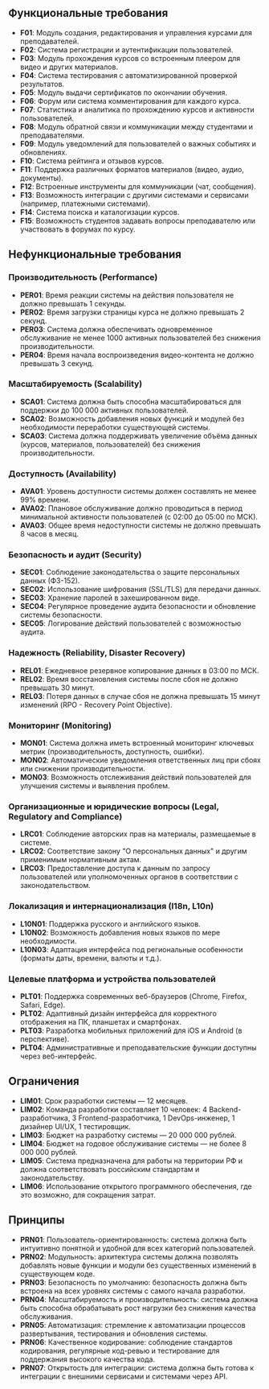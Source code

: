 ## Функциональные требования

- **F01**: Модуль создания, редактирования и управления курсами для преподавателей.
- **F02**: Система регистрации и аутентификации пользователей.
- **F03**: Модуль прохождения курсов со встроенным плеером для видео и других материалов.
- **F04**: Система тестирования с автоматизированной проверкой результатов.
- **F05**: Модуль выдачи сертификатов по окончании обучения.
- **F06**: Форум или система комментирования для каждого курса.
- **F07**: Статистика и аналитика по прохождению курсов и активности пользователей.
- **F08**: Модуль обратной связи и коммуникации между студентами и преподавателями.
- **F09**: Модуль уведомлений для пользователей о важных событиях и обновлениях.
- **F10**: Система рейтинга и отзывов курсов.
- **F11**: Поддержка различных форматов материалов (видео, аудио, документы).
- **F12**: Встроенные инструменты для коммуникации (чат, сообщения).
- **F13**: Возможность интеграции с другими системами и сервисами (например, платежными системами).
- **F14**: Система поиска и каталогизации курсов.
- **F15**: Возможность студентов задавать вопросы преподавателю или участвовать в форумах по курсу.

## Нефункциональные требования

### Производительность (Performance)

- **PER01**: Время реакции системы на действия пользователя не должно превышать 1 секунды.
- **PER02**: Время загрузки страницы курса не должно превышать 2 секунд.
- **PER03**: Система должна обеспечивать одновременное обслуживание не менее 1000 активных пользователей без снижения производительности.
- **PER04**: Время начала воспроизведения видео-контента не должно превышать 3 секунд.

### Масштабируемость (Scalability)

- **SCA01**: Система должна быть способна масштабироваться для поддержки до 100 000 активных пользователей.
- **SCA02**: Возможность добавления новых функций и модулей без необходимости переработки существующей системы.
- **SCA03**: Система должна поддерживать увеличение объёма данных (курсов, материалов, пользователей) без снижения производительности.

### Доступность (Availability)

- **AVA01**: Уровень доступности системы должен составлять не менее 99% времени.
- **AVA02**: Плановое обслуживание должно проводиться в период минимальной активности пользователей (с 02:00 до 05:00 по МСК).
- **AVA03**: Общее время недоступности системы не должно превышать 8 часов в месяц.

### Безопасность и аудит (Security)

- **SEC01**: Соблюдение законодательства о защите персональных данных (ФЗ-152).
- **SEC02**: Использование шифрования (SSL/TLS) для передачи данных.
- **SEC03**: Хранение паролей в захешированном виде.
- **SEC04**: Регулярное проведение аудита безопасности и обновление системы безопасности.
- **SEC05**: Логирование действий пользователей с возможностью аудита.

### Надежность (Reliability, Disaster Recovery)

- **REL01**: Ежедневное резервное копирование данных в 03:00 по МСК.
- **REL02**: Время восстановления системы после сбоя не должно превышать 30 минут.
- **REL03**: Потеря данных в случае сбоя не должна превышать 15 минут изменений (RPO - Recovery Point Objective).

### Мониторинг (Monitoring)

- **MON01**: Система должна иметь встроенный мониторинг ключевых метрик (производительность, доступность, ошибки).
- **MON02**: Автоматические уведомления ответственных лиц при сбоях или снижении производительности.
- **MON03**: Возможность отслеживания действий пользователей для улучшения системы и выявления проблем.

### Организационные и юридические вопросы (Legal, Regulatory and Compliance)

- **LRC01**: Соблюдение авторских прав на материалы, размещаемые в системе.
- **LRC02**: Соответствие закону "О персональных данных" и другим применимым нормативным актам.
- **LRC03**: Предоставление доступа к данным по запросу пользователей или уполномоченных органов в соответствии с законодательством.

### Локализация и интернационализация (I18n, L10n)

- **L10N01**: Поддержка русского и английского языков.
- **L10N02**: Возможность добавления новых языков по мере необходимости.
- **L10N03**: Адаптация интерфейса под региональные особенности (форматы даты, времени, валюты и т.д.).

### Целевые платформа и устройства пользователей

- **PLT01**: Поддержка современных веб-браузеров (Chrome, Firefox, Safari, Edge).
- **PLT02**: Адаптивный дизайн интерфейса для корректного отображения на ПК, планшетах и смартфонах.
- **PLT03**: Разработка мобильных приложений для iOS и Android (в перспективе).
- **PLT04**: Административные и преподавательские функции доступны через веб-интерфейс.

## Ограничения

- **LIM01**: Срок разработки системы — 12 месяцев.
- **LIM02**: Команда разработки составляет 10 человек: 4 Backend-разработчика, 3 Frontend-разработчика, 1 DevOps-инженер, 1 дизайнер UI/UX, 1 тестировщик.
- **LIM03**: Бюджет на разработку системы — 20 000 000 рублей.
- **LIM04**: Бюджет на годовое обслуживание системы — не более 8 000 000 рублей.
- **LIM05**: Система предназначена для работы на территории РФ и должна соответствовать российским стандартам и законодательству.
- **LIM06**: Использование открытого программного обеспечения, где это возможно, для сокращения затрат.

## Принципы

- **PRN01**: Пользователь-ориентированность: система должна быть интуитивно понятной и удобной для всех категорий пользователей.
- **PRN02**: Модульность: архитектура системы должна позволять добавлять новые функции и модули без существенных изменений в существующем коде.
- **PRN03**: Безопасность по умолчанию: безопасность должна быть встроена на всех уровнях системы с самого начала разработки.
- **PRN04**: Масштабируемость и производительность: система должна быть способна обрабатывать рост нагрузки без снижения качества обслуживания.
- **PRN05**: Автоматизация: стремление к автоматизации процессов развертывания, тестирования и обновления системы.
- **PRN06**: Качественное кодирование: соблюдение стандартов кодирования, регулярные код-ревью и тестирование для поддержания высокого качества кода.
- **PRN07**: Открытость для интеграции: система должна быть готова к интеграции с внешними сервисами и системами через API.
